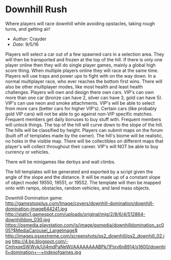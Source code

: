 # Downhill Rush
Where players will race downhill while avoiding opstacles, taking rough turns, and getting air!

- *Author*: Crayder
- *Date*: 9/5/16

Players will select a car out of a few spawned cars in a selection area. They will then be transported and frozen at the top of the hill. If there is only one player online then they will do single player games, mainly a global high score thing. When multiple players online they will race at the same time. Players will use traps and power ups to fight with on the way down. In a normal multiplayer race, who ever reaches the bottom first wins. There will also be other multiplayer modes, like most health and least health challenges. Players will own and design there own cars. VIP's can own more than one car (bronze can have 2, silver can have 3, gold can have 5). VIP's can use neon and smoke attachments. VIP's will be able to select from more cars (better cars for higher VIP's). Certain cars (like probably gold VIP cars) will not be able to go against non-VIP specific matches. Frequent members get daily bonuses to buy stuff with. Frequent members will unlock things. The top of the hill will curve down to the slope of the hill. The hills will be classified by height. Players can submit maps on the forum (built off of templates made by the owner). The hill's biome will be realistic, no holes in the visible map. There will be collectibles on different maps that  player's will collect throughout their career. VIP's will NOT be able to buy currency or vehicles.

There will be minigames like derbys and wall climbs.

The hill templates will be generated and exported by a script given the angle of the slope and the distance. It will be made up of a constant slope of object model 19550, 19551, or 19552. The template will then be mapped onto with ramps, obstacles, random vehicles, and land mass objects.

Downhill Domination game:
http://gamestopplus.com/Image/covers/downhill-domination/downhill-domination-image644241.jpg
http://static1.gamespot.com/uploads/original/mig/2/8/6/4/512864-downhilldom_030.jpg
https://psmedia.playstation.com/is/image/psmedia/downhilldomination_sc005?$MediaCarousel_LargeImage$
http://images.psxextreme.com/screenshots/ps2_downhill/ps2_downhill_02.jpg
http://4.bp.blogspot.com/-CmhxqeSWWyk/Ui4mdPaNeWI/AAAAAAAABPk/1Ftxv6n8914/s1600/downhill+domination+--+indexofgames.jpg
